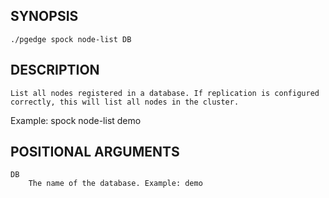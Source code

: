 
## SYNOPSIS
    ./pgedge spock node-list DB

## DESCRIPTION
    List all nodes registered in a database. If replication is configured correctly, this will list all nodes in the cluster. 

Example: spock node-list demo

## POSITIONAL ARGUMENTS
    DB
        The name of the database. Example: demo
